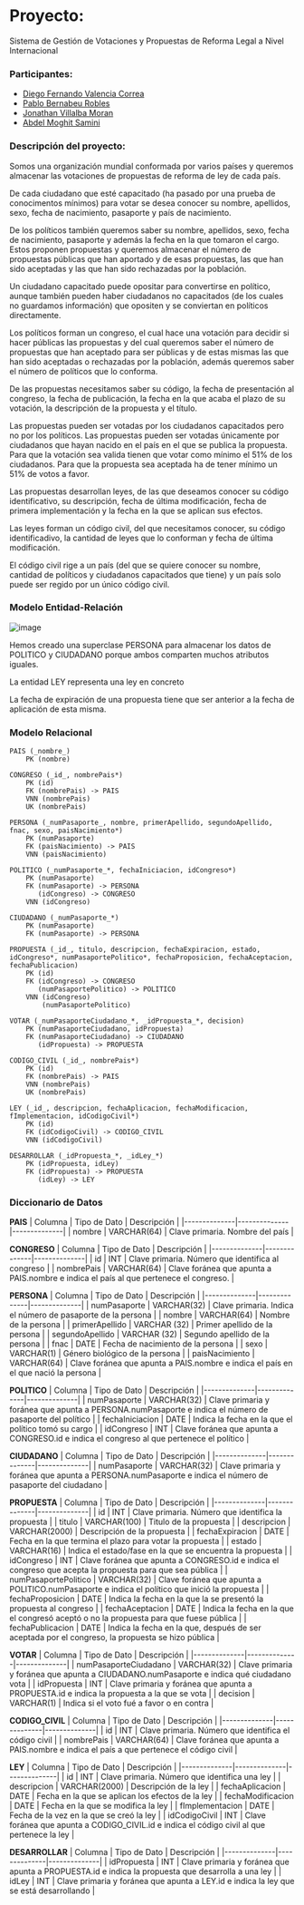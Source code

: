 # Proyecto: 
Sistema de Gestión de Votaciones y Propuestas de Reforma Legal a Nivel Internacional

### Participantes:
- [Diego Fernando Valencia Correa](https://github.com/DocD1306)
- [Pablo Bernabeu Robles](https://github.com/bernabeu17)
- [Jonathan Villalba Moran](https://github.com/JonathanWick21)
- [Abdel Moghit Samini](https://github.com/Samini04)

### Descripción del proyecto:
Somos una organización mundial conformada por varios países y queremos almacenar las votaciones de propuestas de reforma de ley de cada país.

De cada ciudadano que esté capacitado (ha pasado por una prueba de conocimentos mínimos) para votar se desea conocer su nombre, apellidos, sexo, fecha de nacimiento, pasaporte y país de nacimiento.

De los políticos también queremos saber su nombre, apellidos, sexo, fecha de nacimiento, pasaporte y además la fecha en la que tomaron el cargo. Estos proponen propuestas y queremos almacenar el número de propuestas públicas que han aportado y de esas propuestas, las que han sido aceptadas y las que han sido rechazadas por la población.

Un ciudadano capacitado puede opositar para convertirse en político, aunque también pueden haber ciudadanos no capacitados (de los cuales no guardamos información) que opositen y se conviertan en políticos directamente.

Los políticos forman un congreso, el cual hace una votación para decidir si hacer públicas las propuestas y del cual queremos saber el número de propuestas que han aceptado para ser públicas y de estas mismas las que han sido aceptadas o rechazadas por la población, además queremos saber el número de políticos que lo conforma.

De las propuestas necesitamos saber su código, la fecha de presentación al congreso, la fecha de publicación, la fecha en la que acaba el plazo de su votación, la descripción de la propuesta y el título.

Las propuestas pueden ser votadas por los ciudadanos capacitados pero no por los políticos. Las propuestas pueden ser votadas únicamente por ciudadanos que hayan nacido en el país en el que se publica la propuesta. Para que la votación sea valida tienen que votar como mínimo el 51% de los ciudadanos. Para que la propuesta sea aceptada ha de tener mínimo un 51% de votos a favor.

Las propuestas desarrollan leyes, de las que deseamos conocer su código identificativo, su descripción, fecha de última modificación, fecha de primera implementación y la fecha en la que se aplican sus efectos.

Las leyes forman un código civil, del que necesitamos conocer, su código identificadivo, la cantidad de leyes que lo conforman y fecha de última modificación.

El código civil rige a un país (del que se quiere conocer su nombre, cantidad de políticos y ciudadanos capacitados que tiene) y un país solo puede ser regido por un único código civil. 

### Modelo Entidad-Relación

![image](https://github.com/user-attachments/assets/2094ab2c-4eaf-4dc7-ab9a-057e69edd438)

Hemos creado una superclase PERSONA para almacenar los datos de POLITICO y CIUDADANO porque ambos comparten muchos atributos iguales.

La entidad LEY representa una ley en concreto

La fecha de expiración de una propuesta tiene que ser anterior a la fecha de aplicación de esta misma.


### Modelo Relacional

``` 
PAIS (_nombre_)  
    PK (nombre)

CONGRESO (_id_, nombrePais*)
    PK (id)
    FK (nombrePais) -> PAIS
    VNN (nombrePais)
    UK (nombrePais)

PERSONA (_numPasaporte_, nombre, primerApellido, segundoApellido, fnac, sexo, paisNacimiento*)
    PK (numPasaporte)
    FK (paisNacimiento) -> PAIS
    VNN (paisNacimiento)

POLITICO (_numPasaporte_*, fechaIniciacion, idCongreso*)
    PK (numPasaporte)
    FK (numPasaporte) -> PERSONA
       (idCongreso) -> CONGRESO
    VNN (idCongreso)

CIUDADANO (_numPasaporte_*)
    PK (numPasaporte)
    FK (numPasaporte) -> PERSONA

PROPUESTA (_id_, titulo, descripcion, fechaExpiracion, estado, idCongreso*, numPasaportePolitico*, fechaProposicion, fechaAceptacion, fechaPublicacion)
    PK (id)
    FK (idCongreso) -> CONGRESO
       (numPasaportePolitico) -> POLITICO
    VNN (idCongreso)
        (numPasaportePolitico)

VOTAR (_numPasaporteCiudadano_*, _idPropuesta_*, decision)
    PK (numPasaporteCiudadano, idPropuesta)
    FK (numPasaporteCiudadano) -> CIUDADANO
       (idPropuesta) -> PROPUESTA

CODIGO_CIVIL (_id_, nombrePais*)
    PK (id)
    FK (nombrePais) -> PAIS
    VNN (nombrePais)
    UK (nombrePais)

LEY (_id_, descripcion, fechaAplicacion, fechaModificacion, fImplementacion, idCodigoCivil*)
    PK (id)
    FK (idCodigoCivil) -> CODIGO_CIVIL
    VNN (idCodigoCivil)
  
DESARROLLAR (_idPropuesta_*, _idLey_*)
    PK (idPropuesta, idLey)
    FK (idPropuesta) -> PROPUESTA
       (idLey) -> LEY
```

### Diccionario de Datos

**PAIS**
| Columna | Tipo de Dato | Descripción |
|--------------|--------------|--------------|
| nombre | VARCHAR(64) | Clave primaria. Nombre del país |


**CONGRESO**
| Columna | Tipo de Dato | Descripción |
|--------------|--------------|--------------|
| id | INT | Clave primaria. Número que identifica al congreso |
| nombrePais | VARCHAR(64) | Clave foránea que apunta a PAIS.nombre e indica el país al que pertenece el congreso. |


**PERSONA**
| Columna | Tipo de Dato | Descripción |
|--------------|--------------|--------------|
| numPasaporte | VARCHAR(32) | Clave primaria. Indica el número de pasaporte de la persona |
| nombre | VARCHAR(64) | Nombre de la persona |
| primerApellido | VARCHAR (32) | Primer apellido de la persona |
| segundoApellido | VARCHAR (32) | Segundo apellido de la persona |
| fnac | DATE | Fecha de nacimiento de la persona |
| sexo | VARCHAR(1) | Género biológico de la persona |
| paisNacimiento | VARCHAR(64) | Clave foránea que apunta a PAIS.nombre e indica el país en el que nació la persona |


**POLITICO**
| Columna | Tipo de Dato | Descripción |
|--------------|--------------|--------------|
| numPasaporte | VARCHAR(32) | Clave primaria y foránea que apunta a PERSONA.numPasaporte e indica el número de pasaporte del político |
| fechaIniciacion | DATE | Indica la fecha en la que el político tomó su cargo |
| idCongreso | INT | Clave foránea que apunta a CONGRESO.id e indica el congreso al que pertenece el político |


**CIUDADANO**
| Columna | Tipo de Dato | Descripción |
|--------------|--------------|--------------|
| numPasaporte | VARCHAR(32) | Clave primaria y foránea que apunta a PERSONA.numPasaporte e indica el número de pasaporte del ciudadano |


**PROPUESTA**
| Columna | Tipo de Dato | Descripción |
|--------------|--------------|--------------|
| id | INT | Clave primaria. Número que identifica la propuesta |
| titulo | VARCHAR(100) | Titulo de la propuesta |
| descripcion | VARCHAR(2000) | Descripción de la propuesta |
| fechaExpiracion | DATE | Fecha en la que termina el plazo para votar la propuesta |
| estado | VARCHAR(16) | Indica el estado/fase en la que se encuentra la propuesta |
| idCongreso | INT | Clave foránea que apunta a CONGRESO.id e indica el congreso que acepta la propuesta para que sea pública |
| numPasaportePolitico | VARCHAR(32) | Clave foránea que apunta a POLITICO.numPasaporte e indica el político que inició la propuesta |
| fechaProposicion | DATE | Indica la fecha en la que la se presentó la propuesta al congreso |
| fechaAceptacion | DATE | Indica la fecha en la que el congresó aceptó o no la propuesta para que fuese pública |
| fechaPublicacion | DATE | Indica la fecha en la que, después de ser aceptada por el congreso, la propuesta se hizo pública |


**VOTAR**
| Columna | Tipo de Dato | Descripción |
|--------------|--------------|--------------|
| numPasaporteCiudadano | VARCHAR(32) | Clave primaria y foránea que apunta a CIUDADANO.numPasaporte e indica qué ciudadano vota  |
| idPropuesta | INT | Clave primaria y foránea que apunta a PROPUESTA.id e indica la propuesta a la que se vota |
| decision | VARCHAR(1) | Indica si el voto fué a favor o en contra |


**CODIGO_CIVIL**
| Columna | Tipo de Dato | Descripción |
|--------------|--------------|--------------|
| id | INT | Clave primaria. Número que identifica el código civil |
| nombrePais | VARCHAR(64) | Clave foránea que apunta a PAIS.nombre e indica el país a que pertenece el código civil |


**LEY**
| Columna | Tipo de Dato | Descripción |
|--------------|--------------|--------------|
| id | INT | Clave primaria. Número que identifica una ley |
| descripcion | VARCHAR(2000) | Descripción de la ley |
| fechaAplicacion | DATE | Fecha en la que se aplican los efectos de la ley |
| fechaModificacion | DATE | Fecha en la que se modifica la ley |
| fImplementacion | DATE | Fecha de la vez en la que se creó la ley |
| idCodigoCivil | INT | Clave foránea que apunta a CODIGO_CIVIL.id e indica el código civil al que pertenece la ley |


**DESARROLLAR**
| Columna | Tipo de Dato | Descripción |
|--------------|--------------|--------------|
| idPropuesta | INT | Clave primaria y foránea que apunta a PROPUESTA.id e indica la propuesta que desarrolla a una ley |
| idLey | INT | Clave primaria y foránea que apunta a LEY.id e indica la ley que se está desarrollando |

